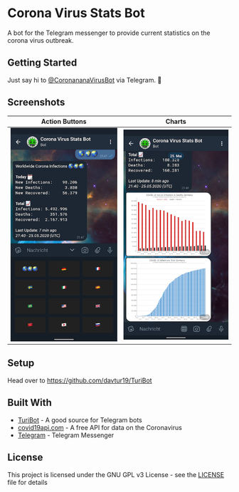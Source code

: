 # Corona Virus Stats Bot

A bot for the Telegram messenger to provide current statistics on the corona virus outbreak.


## Getting Started

Just say hi to [@CoronananaVirusBot](https://t.me/CoronananaVirusBot) via Telegram. 👋


## Screenshots

Action Buttons | Charts 
:-:|:-:
[![Screenshot](screenshots/screenshot1b.png)](https://t.me/CoronananaVirusBot)  |  [![Screenshot](screenshots/screenshot2b.png)](https://t.me/CoronananaVirusBot)


## Setup

Head over to https://github.com/davtur19/TuriBot


## Built With

* [TuriBot](https://github.com/davtur19/TuriBot) - A good source for Telegram bots
* [covid19api.com](https://covid19api.com/) - A free API for data on the Coronavirus
* [Telegram](https://telegram.org/) - Telegram Messenger


## License

This project is licensed under the GNU GPL v3 License - see the [LICENSE](LICENSE) file for details
